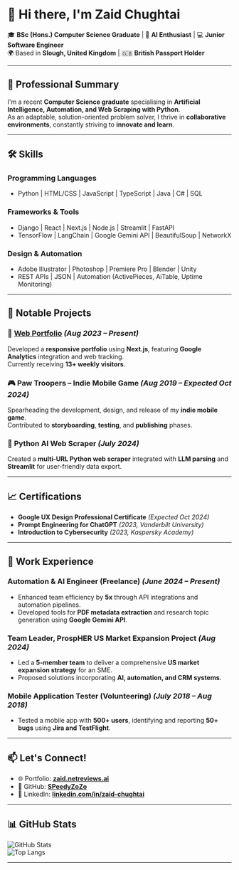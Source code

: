 
# 👋 Hi there, I'm **Zaid Chughtai**

🎓 **BSc (Hons.) Computer Science Graduate** | 🧠 **AI Enthusiast** | 💻 **Junior Software Engineer**  
🌍 Based in **Slough, United Kingdom** | 🇬🇧 **British Passport Holder**  

---

## 🌟 Professional Summary

I'm a recent **Computer Science graduate** specialising in **Artificial Intelligence, Automation, and Web Scraping with Python**.  
As an adaptable, solution-oriented problem solver, I thrive in **collaborative environments**, constantly striving to **innovate and learn**.  

---

## 🛠️ Skills

### **Programming Languages**  
- Python | HTML/CSS | JavaScript | TypeScript | Java | C# | SQL  

### **Frameworks & Tools**  
- Django | React | Next.js | Node.js | Streamlit | FastAPI  
- TensorFlow | LangChain | Google Gemini API | BeautifulSoup | NetworkX  

### **Design & Automation**  
- Adobe Illustrator | Photoshop | Premiere Pro | Blender | Unity  
- REST APIs | JSON | Automation (ActivePieces, AiTable, Uptime Monitoring)

---

## 🔬 Notable Projects

### 🎨 [**Web Portfolio**](https://zaid.netreviews.ai) *(Aug 2023 – Present)*  
Developed a **responsive portfolio** using **Next.js**, featuring **Google Analytics** integration and web tracking.  
Currently receiving **13+ weekly visitors**.

### 🎮 **Paw Troopers – Indie Mobile Game** *(Aug 2019 – Expected Oct 2024)*  
Spearheading the development, design, and release of my **indie mobile game**.  
Contributed to **storyboarding**, **testing**, and **publishing** phases.

### 🧠 **Python AI Web Scraper** *(July 2024)*  
Created a **multi-URL Python web scraper** integrated with **LLM parsing** and **Streamlit** for user-friendly data export.

---

## 📈 Certifications

- **Google UX Design Professional Certificate** *(Expected Oct 2024)*  
- **Prompt Engineering for ChatGPT** *(2023, Vanderbilt University)*  
- **Introduction to Cybersecurity** *(2023, Kaspersky Academy)*  

---

## 💼 Work Experience

### **Automation & AI Engineer (Freelance)** *(June 2024 – Present)*  
- Enhanced team efficiency by **5x** through API integrations and automation pipelines.  
- Developed tools for **PDF metadata extraction** and research topic generation using **Google Gemini API**.  

### **Team Leader, ProspHER US Market Expansion Project** *(Aug 2024)*  
- Led a **5-member team** to deliver a comprehensive **US market expansion strategy** for an SME.  
- Proposed solutions incorporating **AI, automation, and CRM systems**.  

### **Mobile Application Tester (Volunteering)** *(July 2018 – Aug 2018)*  
- Tested a mobile app with **500+ users**, identifying and reporting **50+ bugs** using **Jira and TestFlight**.  

---

## 📫 Let's Connect!  

- 🌐 Portfolio: [**zaid.netreviews.ai**](https://zaid.netreviews.ai)  
- 🐙 GitHub: [**SPeedyZoZo**](https://github.com/SPeedyZoZo)  
- 💼 LinkedIn: [**linkedin.com/in/zaid-chughtai**](https://linkedin.com/in/zaid-chughtai-628b52222)  

---

## 📊 GitHub Stats  

![GitHub Stats](https://github-readme-stats.vercel.app/api?username=SPeedyZoZo&show_icons=true&theme=radical)  
![Top Langs](https://github-readme-stats.vercel.app/api/top-langs/?username=SPeedyZoZo&layout=compact&theme=radical)  

---

